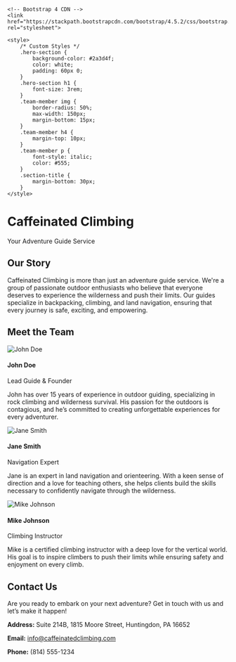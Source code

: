 <!DOCTYPE html>
<html lang="en">
<head>
    <meta charset="UTF-8">
    <meta name="viewport" content="width=device-width, initial-scale=1.0">
    <meta http-equiv="X-UA-Compatible" content="ie=edge">
    <title>About Us | Caffeinated Climbing</title>

    <!-- Bootstrap 4 CDN -->
    <link href="https://stackpath.bootstrapcdn.com/bootstrap/4.5.2/css/bootstrap.min.css" rel="stylesheet">

    <style>
        /* Custom Styles */
        .hero-section {
            background-color: #2a3d4f;
            color: white;
            padding: 60px 0;
        }
        .hero-section h1 {
            font-size: 3rem;
        }
        .team-member img {
            border-radius: 50%;
            max-width: 150px;
            margin-bottom: 15px;
        }
        .team-member h4 {
            margin-top: 10px;
        }
        .team-member p {
            font-style: italic;
            color: #555;
        }
        .section-title {
            margin-bottom: 30px;
        }
    </style>
</head>
<body>

<!-- Hero Section -->
<div class="hero-section text-center">
    <h1>Caffeinated Climbing</h1>
    <p>Your Adventure Guide Service</p>
</div>

<!-- About Us Section -->
<div class="container my-5">
    <div class="row">
        <div class="col-12">
            <h2 class="section-title text-center">Our Story</h2>
            <p class="lead text-center">Caffeinated Climbing is more than just an adventure guide service. We're a group of passionate outdoor enthusiasts who believe that everyone deserves to experience the wilderness and push their limits. Our guides specialize in backpacking, climbing, and land navigation, ensuring that every journey is safe, exciting, and empowering.</p>
        </div>
    </div>

   <!-- Meet the Team Section -->
<h2 class="section-title text-center my-5">Meet the Team</h2>
<div class="row text-center">
    <div class="col-md-4 mb-4">
        <div class="team-member">
            <img src="https://via.placeholder.com/150" alt="John Doe" class="img-fluid rounded-circle">
            <h4>John Doe</h4>
            <p>Lead Guide & Founder</p>
            <p>John has over 15 years of experience in outdoor guiding, specializing in rock climbing and wilderness survival. His passion for the outdoors is contagious, and he’s committed to creating unforgettable experiences for every adventurer.</p>
        </div>
    </div>
    <div class="col-md-4 mb-4">
        <div class="team-member">
            <img src="https://via.placeholder.com/150" alt="Jane Smith" class="img-fluid rounded-circle">
            <h4>Jane Smith</h4>
            <p>Navigation Expert</p>
            <p>Jane is an expert in land navigation and orienteering. With a keen sense of direction and a love for teaching others, she helps clients build the skills necessary to confidently navigate through the wilderness.</p>
        </div>
    </div>
    <div class="col-md-4 mb-4">
        <div class="team-member">
            <img src="https://via.placeholder.com/150" alt="Mike Johnson" class="img-fluid rounded-circle">
            <h4>Mike Johnson</h4>
            <p>Climbing Instructor</p>
            <p>Mike is a certified climbing instructor with a deep love for the vertical world. His goal is to inspire climbers to push their limits while ensuring safety and enjoyment on every climb.</p>
        </div>
    </div>
</div>

<!-- Contact Section -->
<h2 class="section-title text-center my-5">Contact Us</h2>
<p class="text-center">Are you ready to embark on your next adventure? Get in touch with us and let’s make it happen!</p>
<div class="text-center">
    <p><strong>Address:</strong> Suite 214B, 1815 Moore Street, Huntingdon, PA 16652</p>
    <p><strong>Email:</strong> <a href="mailto:info@caffeinatedclimbing.com">info@caffeinatedclimbing.com</a></p>
    <p><strong>Phone:</strong> (814) 555-1234</p>
</div>
